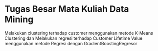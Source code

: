 # Tugas Besar Mata Kuliah Data Mining

Melakukan clustering terhadap customer menggunakan metode K-Means Clustering dan Melakukan regresi terhadap Customer Lifetime Value menggunakan metode Regresi dengan GradientBoostingRegresor
